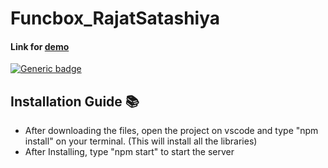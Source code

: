 # Funcbox_RajatSatashiya


#### Link for [demo](https://funcbox-rajat.herokuapp.com/) 
[![Generic badge](https://img.shields.io/badge/view-demo-orange)](https://funcbox-rajat.herokuapp.com/)

## Installation Guide :books:
- After downloading the files, open the project on vscode and type "npm install" on your terminal. (This will install all the libraries)
- After Installing, type "npm start" to start the server
